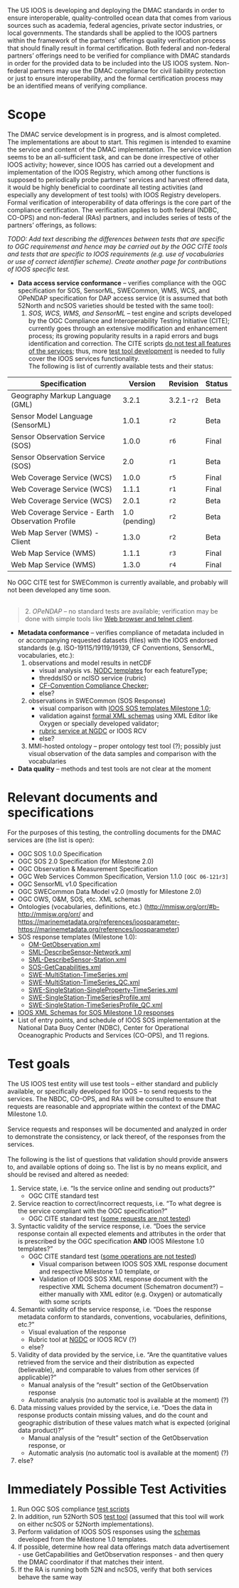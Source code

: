 


The US IOOS is developing and deploying the DMAC standards in order to ensure interoperable, quality-controlled ocean data that comes from various sources such as academia, federal agencies, private sector industries, or local governments. The standards shall be applied to the IOOS partners within the framework of the partners’ offerings quality verification process that should finally result in formal certification.
Both federal and non-federal partners’ offerings need to be verified for compliance with DMAC standards in order for the provided data to be included into the US IOOS system. Non-federal partners may use the DMAC compliance for civil liability protection or just to ensure interoperability, and the formal certification process may be an identified means of verifying compliance.

# Scope #

The DMAC service development is in progress, and is almost completed. The implementations are about to start. This regimen is intended to examine the service and content of the DMAC implementation.
The service validation seems to be an all-sufficient task, and can be done irrespective of other IOOS activity; however, since IOOS has carried out a development and implementation of the IOOS Registry, which among other functions is supposed to periodically probe partners’ services and harvest offered data, it would be highly beneficial to coordinate all testing activities (and especially any development of test tools) with IOOS Registry developers.
Formal verification of interoperability of data offerings is the core part of the compliance certification. The verification applies to both federal (NDBC, CO-OPS) and non-federal (RAs) partners, and includes series of tests of the partners’ offerings, as follows:

_TODO: Add text describing the differences between tests that are specific to OGC requiremenst and hence may be carried out by the OGC CITE tools and tests that are specific to IOOS requirements (e.g. use of vocabularies or use of correct identifier scheme).  Create another page for contributions of IOOS specific test._

  * **Data access service conformance** – verifies compliance with the OGC specification for SOS, SensorML, SWECommon, WMS, WCS, and OPeNDAP specification for DAP access service (it is assumed that both 52North and ncSOS varieties should be tested with the same tool):
    1. _SOS, WCS, WMS, and SensorML_ – test engine and scripts developed by the OGC Compliance and Interoperability Testing Initiative (CITE); currently goes through an extensive modification and enhancement process; its growing popularity results in a rapid errors and bugs identification and correction. The CITE scripts [do not test all features of the services](http://cite.opengeospatial.org/te2/about/sos/1.0.0/web); thus, more [test tool development](TestToolAvailability.md) is needed to fully cover the IOOS services functionality.<br>The following is list of currently available tests and their status:<br>
<table><thead><th> <b>Specification</b> </th><th> <b>Version</b> </th><th> <b>Revision</b> </th><th> <b>Status</b> </th></thead><tbody>
<tr><td>Geography Markup Language (GML)</td><td>3.2.1           </td><td>3.2.1-<code>r2</code> </td><td>Beta           </td></tr>
<tr><td>Sensor Model Language (SensorML)</td><td>1.0.1           </td><td><code>r2</code>  </td><td>Beta           </td></tr>
<tr><td>Sensor Observation Service (SOS)</td><td>1.0.0           </td><td><code>r6</code>  </td><td>Final          </td></tr>
<tr><td>Sensor Observation Service (SOS)</td><td>2.0             </td><td><code>r1</code>  </td><td>Beta           </td></tr>
<tr><td>Web Coverage Service (WCS)</td><td>1.0.0           </td><td><code>r5</code>  </td><td>Final          </td></tr>
<tr><td>Web Coverage Service (WCS)</td><td>1.1.1           </td><td><code>r1</code>  </td><td>Final          </td></tr>
<tr><td>Web Coverage Service (WCS)</td><td>2.0.1           </td><td><code>r2</code>  </td><td>Beta           </td></tr>
<tr><td>Web Coverage Service - Earth Observation Profile</td><td>1.0 (pending)   </td><td><code>r2</code>  </td><td>Beta           </td></tr>
<tr><td>Web Map Server (WMS) - Client</td><td>1.3.0           </td><td><code>r2</code>  </td><td>Beta           </td></tr>
<tr><td>Web Map Service (WMS) </td><td>1.1.1           </td><td><code>r3</code>  </td><td>Final          </td></tr>
<tr><td>Web Map Service (WMS) </td><td>1.3.0           </td><td><code>r4</code>  </td><td>Final          </td></tr></li></ul></li></ul></tbody></table>

No OGC CITE test for SWECommon is currently available, and probably will not been developed any time soon.<br>
<br>
<blockquote>2. <i>OPeNDAP</i> – no standard tests are available; verification may be done with simple tools like <a href='http://www.opendap.org/faq2#testMyServers'>Web browser and telnet client</a>.</blockquote>

<ul><li><b>Metadata conformance</b> – verifies compliance of metadata included in or accompanying requested datasets (files) with the IOOS endorsed standards (e.g. ISO-19115/19119/19139, CF Conventions, SensorML, vocabularies, etc.):<br>
<ol><li>observations and model results in netCDF<br>
<ul><li>visual analysis vs. <a href='http://www.nodc.noaa.gov/data/formats/netcdf/'>NODC templates</a> for each featureType;<br>
</li><li>threddsISO or ncISO service (rubric)<br>
</li><li><a href='http://puma.nerc.ac.uk/cgi-bin/cf-checker.pl'>CF-Convention Compliance Checker</a>;<br>
</li><li>else?<br>
</li></ul></li><li>observations in SWECommon (SOS Response)<br>
<ul><li>visual comparison with <a href='https://code.google.com/p/ioostech/source/browse/#svn%2Ftrunk%2Ftemplates%2FMilestone1.0%253Fstate%253Dclosed'>IOOS SOS templates Milestone 1.0</a>;<br>
</li><li>validation against <a href='https://code.google.com/p/ioostech/source/browse/#svn%2Ftrunk%2Ftemplates%2FMilestone1.0%2FSchemas%253Fstate%253Dclosed'>formal XML schemas</a> using XML Editor like Oxygen or specially developed validator;<br>
</li><li><a href='https://www.ngdc.noaa.gov/metadata/published/NOAA/IOOS/iso/index-secure.html'>rubric service at NGDC</a> or IOOS RCV<br>
</li><li>else?<br>
</li></ul></li><li>MMI-hosted ontology – proper ontology test tool (?); possibly just visual observation of the data samples and comparison with the vocabularies<br>
</li></ol></li><li><b>Data quality</b> – methods and test tools are not clear at the moment</li></ul>


<h1>Relevant documents and specifications</h1>

For the purposes of this testing, the controlling documents for the DMAC services are (the list is open):<br>
<ul><li>OGC SOS 1.0.0 Specification<br>
</li><li>OGC SOS 2.0 Specification (for Milestone 2.0)<br>
</li><li>OGC Observation & Measurement Specification<br>
</li><li>OGC Web Services Common Specification, Version 1.1.0 <code>[OGC 06-121r3]</code>
</li><li>OGC SensorML v1.0 Specification<br>
</li><li>OGC SWECommon Data Model v2.0 (mostly for Milestone 2.0)<br>
</li><li>OGC OWS, O&M, SOS, etc. XML schemas<br>
</li><li>Ontologies (vocabularies, definitions, etc.) (<a href='http://mmisw.org/orr/#b-http://mmisw.org/orr/'>http://mmisw.org/orr/#b-http://mmisw.org/orr/</a> and <a href='https://marinemetadata.org/references/ioosparameter-https://marinemetadata.org/references/ioosparameter'>https://marinemetadata.org/references/ioosparameter-https://marinemetadata.org/references/ioosparameter</a>)<br>
</li><li>SOS response templates (Milestone 1.0):<br>
<ul><li><a href='http://code.google.com/p/ioostech/source/browse/trunk/templates/Milestone1.0/OM-GetObservation.xml'>OM-GetObservation.xml</a>
</li><li><a href='http://code.google.com/p/ioostech/source/browse/trunk/templates/Milestone1.0/SML-DescribeSensor-Network.xml'>SML-DescribeSensor-Network.xml</a>
</li><li><a href='http://code.google.com/p/ioostech/source/browse/trunk/templates/Milestone1.0/SML-DescribeSensor-Station.xml'>SML-DescribeSensor-Station.xml</a>
</li><li><a href='http://code.google.com/p/ioostech/source/browse/trunk/templates/Milestone1.0/SOS-GetCapabilities.xml'>SOS-GetCapabilities.xml</a>
</li><li><a href='http://code.google.com/p/ioostech/source/browse/trunk/templates/Milestone1.0/SWE-MultiStation-TimeSeries.xml'>SWE-MultiStation-TimeSeries.xml</a>
</li><li><a href='http://code.google.com/p/ioostech/source/browse/trunk/templates/Milestone1.0/SWE-MultiStation-TimeSeries_QC.xml'>SWE-MultiStation-TimeSeries_QC.xml</a>
</li><li><a href='http://code.google.com/p/ioostech/source/browse/trunk/templates/Milestone1.0/SWE-SingleStation-SingleProperty-TimeSeries.xml'>SWE-SingleStation-SingleProperty-TimeSeries.xml</a>
</li><li><a href='http://code.google.com/p/ioostech/source/browse/trunk/templates/Milestone1.0/SWE-SingleStation-TimeSeriesProfile.xml'>SWE-SingleStation-TimeSeriesProfile.xml</a>
</li><li><a href='http://code.google.com/p/ioostech/source/browse/trunk/templates/Milestone1.0/SWE-SingleStation-TimeSeriesProfile_QC.xml'>SWE-SingleStation-TimeSeriesProfile_QC.xml</a>
</li></ul></li><li><a href='https://code.google.com/p/ioostech/source/browse/#svn%2Ftrunk%2Ftemplates%2FMilestone1.0%2FSchemas%253Fstate%253Dclosed'>IOOS XML Schemas for SOS Milestone 1.0 responses</a>
</li><li>List of entry points, and schedule of IOOS SOS implementation at the National Data Buoy Center (NDBC), Center for Operational Oceanographic Products and Services (CO-OPS), and 11 regions.</li></ul>


<h1>Test goals</h1>

The US IOOS test entity will use test tools – either standard and publicly available, or specifically developed for IOOS – to send requests to the services. The NBDC, CO-OPS, and RAs will be consulted to ensure that requests are reasonable and appropriate within the context of the DMAC Milestone 1.0.<br>
<br>
Service requests and responses will be documented and analyzed in order to demonstrate the consistency, or lack thereof, of the responses from the services.<br>
<br>
The following is the list of questions that validation should provide answers to, and available options of doing so. The list is by no means explicit, and should be revised and altered as needed:<br>
<ol><li>Service state, i.e. “Is the service online and sending out products?”<br>
<ul><li>OGC CITE standard test<br>
</li></ul></li><li>Service reaction to correct/incorrect requests, i.e. “To what degree is the service compliant with the OGC specification?”<br>
<ul><li>OGC CITE standard test (<a href='http://cite.opengeospatial.org/te2/about/sos/1.0.0/web/'>some requests are not tested</a>)<br>
</li></ul></li><li>Syntactic validity of the service response, i.e. “Does the service response contain all expected elements and attributes in the order that is prescribed by the OGC specification <b>AND</b> IOOS Milestone 1.0 templates?”<br>
<ul><li>OGC CITE standard test (<a href='http://cite.opengeospatial.org/te2/about/sos/1.0.0/web/'>some operations are not tested</a>)<br>
<ul><li>Visual comparison between IOOS SOS XML response document and respective Milestone 1.0 template, or<br>
</li><li>Validation of IOOS SOS XML response document with the respective XML Schema document (Schematron document?) – either manually with XML editor (e.g. Oxygen) or automatically with some scripts<br>
</li></ul></li></ul></li><li>Semantic validity of the service response, i.e. “Does the response metadata conform to standards, conventions, vocabularies, definitions, etc.?”<br>
<ul><li>Visual evaluation of the response<br>
</li><li>Rubric tool at <a href='https://www.ngdc.noaa.gov/metadata/published/NOAA/IOOS/iso/index-secure.html'>NGDC</a> or IOOS RCV (?)<br>
</li><li>else?<br>
</li></ul></li><li>Validity of data provided by the service, i.e. “Are the quantitative values retrieved from the service and their distribution as expected (believable), and comparable to values from other services (if applicable)?”<br>
<ul><li>Manual analysis of the “result” section of the GetObservation response<br>
</li><li>Automatic analysis (no automatic tool is available at the moment) (?)<br>
</li></ul></li><li>Data missing values provided by the service, i.e. “Does the data in response products contain missing values, and do the count and geographic distribution of these values match what is expected (original data product)?”<br>
<ul><li>Manual analysis of the “result” section of the GetObservation response, or<br>
</li><li>Automatic analysis (no automatic tool is available at the moment) (?)<br>
</li></ul></li><li>else?</li></ol>


<h1>Immediately Possible Test Activities</h1>

<ol><li>Run OGC SOS compliance <a href='TestToolAvailability.md'>test scripts</a>
</li><li>In addition, run 52North SOS <a href='http://sensorweb.demo.52north.org/52nSOSv3.2.1'>test tool</a> (assumed that this tool will work on either ncSOS or 52North implementations).<br>
</li><li>Perform validation of IOOS SOS responses using the <a href='http://code.google.com/p/ioostech/source/browse/#svn%2Ftrunk%2Ftemplates%2FMilestone1.0%2FSchemas'>schemas</a> developed from the Milestone 1.0 templates.<br>
</li><li>If possible, determine how real data offerings match data advertisement - use GetCapabilities and GetObservation responses - and then query the DMAC coordinator if that matches their intent.<br>
</li><li>If the RA is running both 52N and ncSOS, verify that both services behave the same way